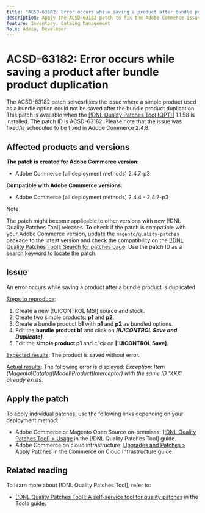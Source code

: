 ```yaml
---
title: "ACSD-63182: Error occurs while saving a product after bundle product duplication"
description: Apply the ACSD-63182 patch to fix the Adobe Commerce issue where an error occurs while saving a product after a bundle product is duplicated with MSI enabled.
feature: Inventory, Catalog Management
Role: Admin, Developer
---
```


# ACSD-63182: Error occurs while saving a product after bundle product duplication

The ACSD-63182 patch solves/fixes the issue where a simple product used as a bundle option could not be saved after the bundle product duplication. This patch is available when the [[!DNL Quality Patches Tool (QPT)]](/help/tools/quality-patches-tool/quality-patches-tool-to-self-serve-quality-patches.md) 1.1.58 is installed. The patch ID is ACSD-63182. Please note that the issue was fixed/is scheduled to be fixed in Adobe Commerce 2.4.8.

## Affected products and versions

**The patch is created for Adobe Commerce version:**

* Adobe Commerce (all deployment methods) 2.4.7-p3

**Compatible with Adobe Commerce versions:**

* Adobe Commerce (all deployment methods) 2.4.4 - 2.4.7-p3

>[!NOTE]
>
>The patch might become applicable to other versions with new [!DNL Quality Patches Tool] releases. To check if the patch is compatible with your Adobe Commerce version, update the `magento/quality-patches` package to the latest version and check the compatibility on the [[!DNL Quality Patches Tool]: Search for patches page](https://experienceleague.adobe.com/tools/commerce-quality-patches/index.html). Use the patch ID as a search keyword to locate the patch.

## Issue

An error occurs while saving a product after a bundle product is duplicated 

<u>Steps to reproduce</u>:

1. Create a new [!UICONTROL MSI] source and stock.
1. Create two simple products: **p1** and **p2**.
1. Create a bundle product **b1** with **p1** and **p2** as bundled options.
1. Edit the **bundle product b1** and click on ***[!UICONTROL Save and Duplicate]***.
1. Edit the **simple product p1** and click on **[!UICONTROL Save]**. 

<u>Expected results</u>:
The product is saved without error.

<u>Actual results</u>:
The following error is displayed:
*Exception: Item (Magento\Catalog\Model\Product\Interceptor) with the same ID 'XXX' already exists.*

## Apply the patch

To apply individual patches, use the following links depending on your deployment method:

* Adobe Commerce or Magento Open Source on-premises: [[!DNL Quality Patches Tool] > Usage](/help/tools/quality-patches-tool/usage.md) in the [!DNL Quality Patches Tool] guide.
* Adobe Commerce on cloud infrastructure: [Upgrades and Patches > Apply Patches](https://experienceleague.adobe.com/docs/commerce-cloud-service/user-guide/develop/upgrade/apply-patches.html) in the Commerce on Cloud Infrastructure guide.

## Related reading

To learn more about [!DNL Quality Patches Tool], refer to:

* [[!DNL Quality Patches Tool]: A self-service tool for quality patches](/help/tools/quality-patches-tool/quality-patches-tool-to-self-serve-quality-patches.md) in the Tools guide.
